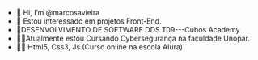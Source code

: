 - 👋 Hi, I’m @marcosavieira
- 👀 Estou interessado em projetos Front-End.
- 👨‍DESENVOLVIMENTO DE SOFTWARE DDS T09---Cubos Academy
- 🧑‍🎓Atualmente estou Cursando Cybersegurança na faculdade Unopar.
- 👨‍🎓 Html5, Css3, Js (Curso online na escola Alura)

<!---
marcosavieira/marcosavieira is a ✨ special ✨ repository because its `README.md` (this file) appears on your GitHub profile.
You can click the Preview link to take a look at your changes.
--->
